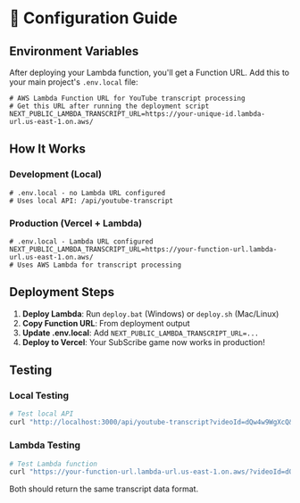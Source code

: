# 🔧 Configuration Guide

## Environment Variables

After deploying your Lambda function, you'll get a Function URL. Add this to your main project's `.env.local` file:

```env
# AWS Lambda Function URL for YouTube transcript processing
# Get this URL after running the deployment script
NEXT_PUBLIC_LAMBDA_TRANSCRIPT_URL=https://your-unique-id.lambda-url.us-east-1.on.aws/
```

## How It Works

### Development (Local)
```env
# .env.local - no Lambda URL configured
# Uses local API: /api/youtube-transcript
```

### Production (Vercel + Lambda)
```env
# .env.local - Lambda URL configured  
NEXT_PUBLIC_LAMBDA_TRANSCRIPT_URL=https://your-function-url.lambda-url.us-east-1.on.aws/
# Uses AWS Lambda for transcript processing
```

## Deployment Steps

1. **Deploy Lambda**: Run `deploy.bat` (Windows) or `deploy.sh` (Mac/Linux)
2. **Copy Function URL**: From deployment output
3. **Update .env.local**: Add `NEXT_PUBLIC_LAMBDA_TRANSCRIPT_URL=...`
4. **Deploy to Vercel**: Your SubScribe game now works in production!

## Testing

### Local Testing
```bash
# Test local API
curl "http://localhost:3000/api/youtube-transcript?videoId=dQw4w9WgXcQ&lang=en"
```

### Lambda Testing  
```bash
# Test Lambda function
curl "https://your-function-url.lambda-url.us-east-1.on.aws/?videoId=dQw4w9WgXcQ&lang=en"
```

Both should return the same transcript data format.